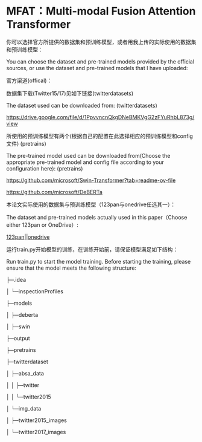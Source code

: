 # MFAT：Multi-modal Fusion Attention Transformer

你可以选择官方所提供的数据集和预训练模型，或者用我上传的实际使用的数据集和预训练模型：

You can choose the dataset and pre-trained models provided by the official sources, or use the dataset and pre-trained models that I have uploaded:


官方渠道(offical)：

数据集下载(Twitter15/17)见如下链接(twitterdatasets)  

The dataset used can be downloaded from:  (twitterdatasets)  

https://drive.google.com/file/d/1PpvvncnQkgDNeBMKVgG2zFYuRhbL873g/view


所使用的预训练模型有两个(根据自己的配置在此选择相应的预训练模型和config文件)  (pretrains)

The pre-trained model used can be downloaded from(Choose the appropriate pre-trained model and config file according to your configuration here):  (pretrains)

https://github.com/microsoft/Swin-Transformer?tab=readme-ov-file  

https://github.com/microsoft/DeBERTa  


本论文实际使用的数据集与预训练模型（123pan与onedrive任选其一）：

The dataset and pre-trained models actually used in this paper（Choose either 123pan or OneDrive）:

[123pan](https://www.123pan.com/s/f3giVv-JKS3H.html)||[onedrive](https://1drv.ms/f/s!Akl56EV1csnmokSrk4mguoLljFqN?e=G060F7)


运行train.py开始模型的训练，在训练开始前，请保证模型满足如下结构：

Run train.py to start the model training. Before starting the training, please ensure that the model meets the following structure:

├─.idea

│  └─inspectionProfiles

├─models

│  ├─deberta

│  ├─swin

├─output

├─pretrains

├─twitterdataset

│  ├─absa_data

│  │  ├─twitter

│  │  └─twitter2015

│  └─img_data

│      ├─twitter2015_images

│      └─twitter2017_images
